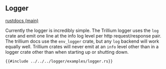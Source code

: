 ## Logger

[rustdocs (main)](https://docs.trillium.rs/trillium_logger/)

Currently the logger is incredibly simple. The Trillium logger uses
the `log` crate and emit one line at the info log level per http
request/response pair. The trillium docs use the `env_logger` crate,
but any `log` backend will work equally well. Trillium crates will
never emit at an `info` level other than in a logger crate other than
when starting up or shutting down.

```rust,noplaypen
{{#include ../../../logger/examples/logger.rs}}
```


